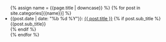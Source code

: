 <ul>
  {% assign name = {{page.title | downcase}} %}
  {% for post in site.categories[{{name}}] %}
    <li>
      <time datetime='{{ post.date | date: "%Y-%m-%d" }}'>
        {{post.date | date: "%b %d %Y"}}:
      </time> <a href="{{ site.url }}{{ post.url }}">{{ post.title }}</a>
      {% if post.sub_title %}
        <div class="entry-description">
        {{post.sub_title}}
        </div>
      {% endif %}
    </li>
  {% endfor %}
</ul>
